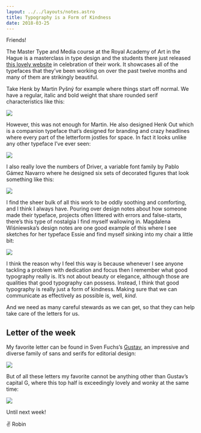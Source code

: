 ```yaml
---
layout: ../../layouts/notes.astro
title: Typography is a Form of Kindness
date: 2018-03-25
---
```


Friends!

The Master Type and Media course at the Royal Academy of Art in the Hague is a masterclass in type design and the students there just released [this lovely website](http://typemedia2017.com/index.php) in celebration of their work. It showcases all of the typefaces that they’ve been working on over the past twelve months and many of them are strikingly beautiful.

Take Henk by Martin Pyšný for example where things start off normal. We have a regular, italic and bold weight that share rounded serif characteristics like this:

![](https://buttondown.s3.us-west-2.amazonaws.com/images/412c7ff8-e186-4c35-9eb2-c75d7a3dc118.png)

However, this was not enough for Martin. He also designed Henk Out which is a companion typeface that’s designed for branding and crazy headlines where every part of the letterform jostles for space. In fact it looks unlike any other typeface I’ve ever seen:

![](https://buttondown.s3.us-west-2.amazonaws.com/images/e6f4b856-cbbd-4f2c-9a56-1af176f68946.png)

I also really love the numbers of Driver, a variable font family by Pablo Gámez Navarro where he designed six sets of decorated figures that look something like this:

![](https://buttondown.s3.us-west-2.amazonaws.com/images/b211fff6-3dc0-441d-b003-449a81c3685f.png)

I find the sheer bulk of all this work to be oddly soothing and comforting, and I think I always have. Pouring over design notes about how someone made their typeface, projects often littered with errors and false-starts, there’s this type of nostalgia I find myself wallowing in. Magdalena Wiśniewska’s design notes are one good example of this where I see sketches for her typeface Essie and find myself sinking into my chair a little bit:

![](https://buttondown.s3.us-west-2.amazonaws.com/images/8d87e580-a512-40cb-b357-16c9206c8029.png)

I think the reason why I feel this way is because whenever I see anyone tackling a problem with dedication and focus then I remember what good typography really is. It’s not about beauty or elegance, although those are qualities that good typography can possess. Instead, I think that good typography is really just a form of kindness. Making sure that we can communicate as effectively as possible is, well, _kind_.

And we need as many careful stewards as we can get, so that they can help take care of the letters for us.

## Letter of the week

My favorite letter can be found in Sven Fuchs’s [Gustav](http://typemedia2017.com/sven/), an impressive and diverse family of sans and serifs for editorial design:

![](https://buttondown.s3.us-west-2.amazonaws.com/images/836c9a62-2478-4011-b876-cdfd1befd654.png)

But of all these letters my favorite cannot be anything other than Gustav’s capital G, where this top half is exceedingly lovely and wonky at the same time:

![](https://buttondown.s3.us-west-2.amazonaws.com/images/3313f683-7b65-495d-9525-57356a41aff8.png)

Until next week!

✌️ Robin
